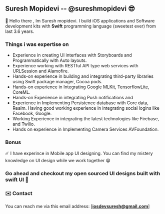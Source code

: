## Suresh Mopidevi -- @sureshmopidevi 😎

🌳 Hello there , Im Suresh mopidevi. I build iOS applications and Software development kits with **Swift** programming language (sweetest ever) from last 3.6 years.

### Things i was expertise on 
- Experience in creating UI interfaces with Storyboards and Programmatically with
Auto layouts.
- Experience working with RESTful API type web services with URLSession and
Alamofire.
- Hands-on experience in building and integrating third-party libraries using Swift
package manager, Cocoa pods.
- Hands-on experience in Integrating Google MLKit, TensorflowLite, CoreML.
- Hands-on Experience in integrating Push notifications and
- Experience in Implementing Persistence database with Core data, Realm.
Having good working experience in integrating social logins like Facebook, Google.
- Working Experience in integrating the latest technologies like Firebase, and Twilio.
- Hands on experience in Implementing Camera Services AVFoundation.

### Bonus
 ☄️ I have experince in Mobile app UI designing. You can find my mistery knowledge on UI design while we work together 😁
  
### Go ahead and checkout my open sourced UI designs built with swift UI 🌝


### ✉️ Contact
You can reach me via this email address: [**iosdevsuresh@gmail.com**]
